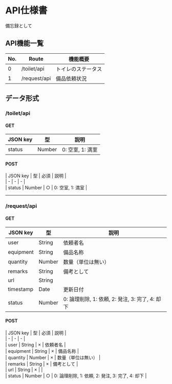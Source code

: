 # API仕様書

備忘録として

## API機能一覧

| No. | Route | 機能概要 |  
| - | - | - |  
| 0 | /toilet/api | トイレのステータス |
| 1 | /request/api | 備品依頼状況 |  

## データ形式

### /toilet/api

#### GET

| JSON key | 型 | 説明 |  
| - | - | - |  
| status | Number | 0: 空室, 1: 満室 |  

#### POST

| JSON key | 型 | 必須 | 説明 |  
| - | - | - |  
| status | Number | ○ | 0: 空室, 1: 満室 |  

---

### /request/api

#### GET

| JSON key | 型 | 説明 |  
| - | - | - |  
| user | String | 依頼者名 |  
| equipment | String | 備品名称 |  
| quantity | Number | 数量（単位は無い） |  
| remarks | String | 備考として |  
| url | String |  |  
| timestamp | Date | 更新日付 |  
| status | Number | 0: 論理削除, 1: 依頼, 2: 発注, 3: 完了, 4: 却下 |  

#### POST

| JSON key | 型 | 必須 | 説明 |  
| - | - | - |  
| user | String | × | 依頼者名 |  
| equipment | String | × | 備品名称 |  
| quantity | Number | × | 数量（単位は無い） |  
| remarks | String | × | 備考として |  
| url | String | × |  |  
| status | Number | ○ | 0: 論理削除, 1: 依頼, 2: 発注, 3: 完了, 4: 却下 |  
